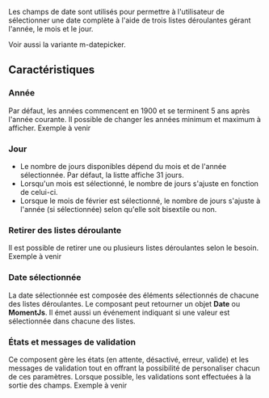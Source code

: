 Les champs de date sont utilisés pour permettre à l'utilisateur de sélectionner une date complète à l'aide de trois <modul-go name="m-dropdown">listes déroulantes</modul-go> gérant l'année, le mois et le jour.

Voir aussi la variante <modul-go name="m-datepicker">m-datepicker</modul-go>.

## Caractéristiques

### Année
Par défaut, les années commencent en 1900 et se terminent 5 ans après l'année courante. Il possible de changer les années minimum et maximum à afficher.
<m-message class="m-u--margin-top" skin="light" state="information">Exemple à venir</m-message>

### Jour
* Le nombre de jours disponibles dépend du mois et de l'année sélectionnée. Par défaut, la listte affiche 31 jours.
* Lorsqu'un mois est sélectionné, le nombre de jours s'ajuste en fonction de celui-ci.
* Lorsque le mois de février est sélectionné, le nombre de jours s'ajuste à l'année (si sélectionnée) selon qu'elle soit bisextile ou non.

### Retirer des listes déroulante
Il est possible de retirer une ou plusieurs listes déroulantes selon le besoin.
<m-message class="m-u--margin-top" skin="light" state="information">Exemple à venir</m-message>

### Date sélectionnée
La date sélectionnée est composée des éléments sélectionnés de chacune des listes déroulantes. Le composant peut retourner un objet **Date** ou **MomentJs**. Il émet aussi un événement indiquant si une valeur est sélectionnée dans chacune des listes.

### États et messages de validation
Ce composent gère les états (en attente, désactivé, erreur, valide) et les messages de validation tout en offrant la possibilité de personaliser chacun de ces paramètres. Lorsque possible, les validations sont effectuées à la sortie des champs.
<m-message class="m-u--margin-top" skin="light" state="information">Exemple à venir</m-message>
